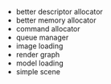 - better descriptor allocator
- better memory allocator
- command allocator
- queue manager
- image loading
- render graph
- model loading
- simple scene